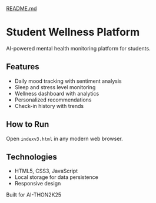 [README.md](https://github.com/user-attachments/files/22308832/README.md)
# Student Wellness Platform

AI-powered mental health monitoring platform for students.

## Features

- Daily mood tracking with sentiment analysis
- Sleep and stress level monitoring
- Wellness dashboard with analytics
- Personalized recommendations
- Check-in history with trends

## How to Run

Open `indexv3.html` in any modern web browser.

## Technologies

- HTML5, CSS3, JavaScript
- Local storage for data persistence
- Responsive design

Built for AI-THON2K25
